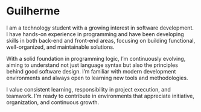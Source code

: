 # Guilherme

I am a technology student with a growing interest in software development. 
I have hands-on experience in programming and have been developing skills in both back-end and front-end areas, 
focusing on building functional, well-organized, and maintainable solutions.

With a solid foundation in programming logic, I’m continuously evolving, aiming to understand not just language 
syntax but also the principles behind good software design. I’m familiar with modern development environments 
and always open to learning new tools and methodologies.

I value consistent learning, responsibility in project execution, and teamwork. 
I’m ready to contribute in environments that appreciate initiative, organization, and continuous growth.

